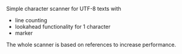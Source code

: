 
Simple character scanner for UTF-8 texts with 
* line counting
* lookahead functionality for 1 character
* marker

The whole scanner is based on references to increase performance.

